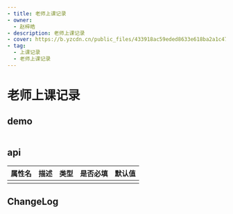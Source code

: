 ```yaml
---
- title: 老师上课记录
- owner:
  - 赵梓皓
- description: 老师上课记录
- cover: https://b.yzcdn.cn/public_files/433918ac59eded8633e618ba2a1c473f.png
- tag:
  - 上课记录
  - 老师上课记录
---
```


# 老师上课记录
## demo
```jsx
```
## api
| 属性名  | 描述                 | 类型                                                  | 是否必填 | 默认值               |
| ------ | ------------------- | ---------------------------------------------------- | ------- | ------------------- |
|        |                     |                                                      |         |                     |

## ChangeLog
